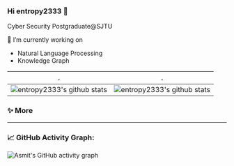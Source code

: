 ### Hi entropy2333 👋

Cyber Security Postgraduate@SJTU

🔭 I’m currently working on
- Natural Language Processing
- Knowledge Graph

| .                                                                                                                                       | .                                                                                                                         |
|-----------------------------------------------------------------------------------------------------------------------------------------|---------------------------------------------------------------------------------------------------------------------------|
| ![entropy2333's github stats](https://github-readme-stats.vercel.app/api?username=entropy2333&show_icons=true&theme=tokyonight&include_all_commits=true&count_private=true) | ![entropy2333's github stats](https://github-readme-stats.vercel.app/api/top-langs/?username=entropy2333&theme=tokyonight&layout=compact&hide=javascript,html,css) |

### ✨ More
---

### 📈 GitHub Activity Graph:
![Asmit's GitHub activity graph](https://activity-graph.herokuapp.com/graph?username=entropy2333&hide_border=true&theme=redical)

<!-- Here are some ideas to get you started:

- 🔭 I’m currently working on ...
- 🌱 I’m currently learning ...
- 👯 I’m looking to collaborate on ...
- 🤔 I’m looking for help with ...
- 💬 Ask me about ...
- 📫 How to reach me: ...
- 😄 Pronouns: ...
- ⚡ Fun fact: ...
-->
